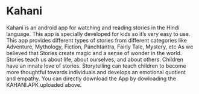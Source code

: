 # Kahani
Kahani is an android app for watching and reading stories in the Hindi language. This app is specially developed for kids so it’s very easy to use. This app provides different types of stories from different categories like Adventure, Mythology, Fiction, Panchtantra, Fairly Tale, Mystery, etc  As we believed that Stories create magic and a sense of wonder in the world. Stories teach us about life, about ourselves, and about others. Children have an innate love of stories. Storytelling can teach children to become more thoughtful towards individuals and develops an emotional quotient and empathy. You can directly download the App by dowloading the KAHANI.APK uploaded above.

